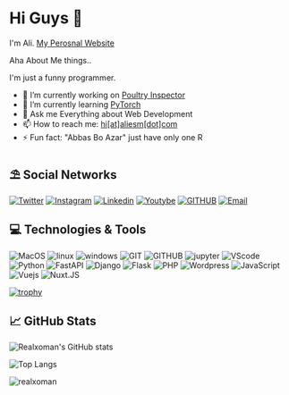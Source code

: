 # Hi Guys 👋
I'm Ali. [My Perosnal Website](https://aliesm.com)

Aha About Me things..

I'm just a funny programmer.


- 🔭 I’m currently working on [Poultry Inspector](https://github.com/realxoman/PoultryInspector)
- 🌱 I’m currently learning [PyTorch]([https://fastapi.tiangolo.com/](https://pytorch.org/))
- 💬 Ask me Everything about Web Development
- 📫 How to reach me: [hi[at]aliesm[dot]com](mailto:hi@aliesm.com)
- ⚡ Fun fact: "Abbas Bo Azar" just have only one R


## ⛱ Social Networks
[![Twitter](https://img.shields.io/badge/Twitter-%231DA1F2.svg?style=for-the-badge&logo=Twitter&logoColor=white)](https://twitter.com/realxoman)
[![Instagram](https://img.shields.io/badge/Instagram-%23E4405F.svg?style=for-the-badge&logo=Instagram&logoColor=white)](https://instagram.com/aliesm_com)
[![Linkedin](https://img.shields.io/badge/Linkedin-2CA5E0?style=for-the-badge&logo=linkedin&logoColor=white)](https://linkedin.com/in/realxoman/)
[![Youtybe](https://img.shields.io/badge/Youtube-%23FF0000.svg?style=for-the-badge&logo=YouTube&logoColor=white)](https://youtube.com/@_sysali)
[![GITHUB](https://img.shields.io/badge/github-%23121011.svg?style=for-the-badge&logo=github&logoColor=black&color=white)](https://github.com/realxoman)
[![Email](https://img.shields.io/badge/-Email-c14438?style=for-the-badge&logo=Gmail&logoColor=white)](mailto:hi@aliesm.com)

## 💻 Technologies & Tools
![MacOS](https://img.shields.io/badge/MacOS--9cf?style=for-the-badge&logo=Apple&logoColor=white)
![linux](https://img.shields.io/badge/Linux--9cf?style=for-the-badge&logo=linux&logoColor=white)
![windows](https://img.shields.io/badge/Windows--9cf?style=for-the-badge&logo=windows&logoColor=white)
![GIT](https://img.shields.io/badge/Git--9cf?style=for-the-badge&logo=git&logoColor=white)
![GITHUB](https://img.shields.io/badge/Github--9cf?style=for-the-badge&logo=github&logoColor=white)
![jupyter](https://img.shields.io/badge/Jupyter--9cf?style=for-the-badge&logo=Jupyter&logoColor=white)
![VScode](https://img.shields.io/badge/VisualStudioCode--9cf?style=for-the-badge&logo=visual-studio-code&logoColor=white)
![Python](https://shields.io/badge/Python--9cf?logo=python&style=for-the-badge&logoColor=white)
![FastAPI](https://shields.io/badge/FastAPI--9cf?logo=fastapi&style=for-the-badge&logoColor=white)
![Django](https://img.shields.io/badge/Django--9cf?style=for-the-badge&logo=django&logoColor=white)
![Flask](https://shields.io/badge/Flask--9cf?logo=flask&style=for-the-badge&logoColor=white)
![PHP](https://img.shields.io/badge/PHP--9cf?style=for-the-badge&logo=PHP&logoColor=white)
![Wordpress](https://img.shields.io/badge/Wordpress--9cf?style=for-the-badge&logo=Wordpress&logoColor=white)
![JavaScript](https://img.shields.io/badge/javascript--9cf?style=for-the-badge&logo=javascript&logoColor=white)
![Vuejs](https://img.shields.io/badge/Vue.JS--9cf?style=for-the-badge&logo=vuedotjs&&logoColor=white)
![Nuxt.JS](https://img.shields.io/badge/Nuxt.JS--9cf?style=for-the-badge&logo=nuxtdotjs&logoColor=white)


[![trophy](https://github-profile-trophy.vercel.app/?username=realxoman&count_private=true)](https://github.com/ryo-ma/github-profile-trophy)

##  &#x1f4c8; GitHub Stats
![Realxoman's GitHub stats](https://github-readme-stats.vercel.app/api?username=realxoman&&rank_icon=percentile&show_icons=true&show=reviews,prs_merged,prs_merged_percentage)

![Top Langs](https://github-readme-stats.vercel.app/api/top-langs/?username=realxoman&layout=compact&show_icons=true&theme=tokyonight)

<!-- [![realxoman's wakatime stats](https://github-readme-stats.vercel.app/api/wakatime?username=realxoman)](https://github.com/anuraghazra/github-readme-stats) -->

<img src="https://komarev.com/ghpvc/?username=realxoman&label=Profile%20views&color=0e75b6&style=flat" alt="realxoman" />


<!--
**realxoman/RealXoMan** is a ✨ _special_ ✨ repository because its `README.md` (this file) appears on your GitHub profile.

Here are some ideas to get you started:

- 🔭 I’m currently working on ...
- 🌱 I’m currently learning ...
- 👯 I’m looking to collaborate on ...
- 🤔 I’m looking for help with ...
- 💬 Ask me about ...
- 📫 How to reach me: ...
- 😄 Pronouns: ...
- ⚡ Fun fact: ...
-->
